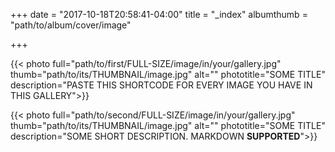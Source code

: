 +++
date = "2017-10-18T20:58:41-04:00"
title = "_index"
albumthumb = "path/to/album/cover/image"

+++

{{< photo full="path/to/first/FULL-SIZE/image/in/your/gallery.jpg" thumb="path/to/its/THUMBNAIL/image.jpg" alt="" phototitle="SOME TITLE" description="PASTE THIS SHORTCODE FOR EVERY IMAGE YOU HAVE IN THIS GALLERY">}}

{{< photo full="path/to/second/FULL-SIZE/image/in/your/gallery.jpg" thumb="path/to/its/THUMBNAIL/image.jpg" alt="" phototitle="SOME TITLE" description="SOME SHORT DESCRIPTION. MARKDOWN **SUPPORTED**">}}
